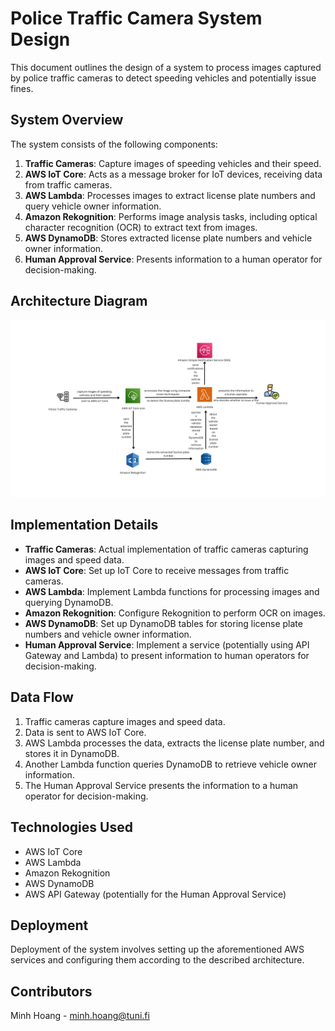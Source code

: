 # Police Traffic Camera System Design

This document outlines the design of a system to process images captured by police traffic cameras to detect speeding vehicles and potentially issue fines.

## System Overview

The system consists of the following components:

1. **Traffic Cameras**: Capture images of speeding vehicles and their speed.
2. **AWS IoT Core**: Acts as a message broker for IoT devices, receiving data from traffic cameras.
3. **AWS Lambda**: Processes images to extract license plate numbers and query vehicle owner information.
4. **Amazon Rekognition**: Performs image analysis tasks, including optical character recognition (OCR) to extract text from images.
5. **AWS DynamoDB**: Stores extracted license plate numbers and vehicle owner information.
6. **Human Approval Service**: Presents information to a human operator for decision-making.

## Architecture Diagram

![Alt text](https://github.com/anhminh10a2hoa/web-development-2-architecting-assignment/blob/master/lecture_exam_3/images/architecture_diagram.png)

## Implementation Details

- **Traffic Cameras**: Actual implementation of traffic cameras capturing images and speed data.
- **AWS IoT Core**: Set up IoT Core to receive messages from traffic cameras.
- **AWS Lambda**: Implement Lambda functions for processing images and querying DynamoDB.
- **Amazon Rekognition**: Configure Rekognition to perform OCR on images.
- **AWS DynamoDB**: Set up DynamoDB tables for storing license plate numbers and vehicle owner information.
- **Human Approval Service**: Implement a service (potentially using API Gateway and Lambda) to present information to human operators for decision-making.

## Data Flow

1. Traffic cameras capture images and speed data.
2. Data is sent to AWS IoT Core.
3. AWS Lambda processes the data, extracts the license plate number, and stores it in DynamoDB.
4. Another Lambda function queries DynamoDB to retrieve vehicle owner information.
5. The Human Approval Service presents the information to a human operator for decision-making.

## Technologies Used

- AWS IoT Core
- AWS Lambda
- Amazon Rekognition
- AWS DynamoDB
- AWS API Gateway (potentially for the Human Approval Service)

## Deployment

Deployment of the system involves setting up the aforementioned AWS services and configuring them according to the described architecture.

## Contributors

Minh Hoang - minh.hoang@tuni.fi

